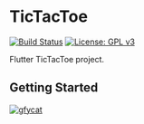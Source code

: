 # TicTacToe

[![Build Status](https://travis-ci.com/dpronin/TicTacToe.svg?branch=master)](https://travis-ci.com/dpronin/TicTacToe)
[![License: GPL v3](https://img.shields.io/badge/License-GPLv3-blue.svg)](https://www.gnu.org/licenses/gpl-3.0)

Flutter TicTacToe project.

## Getting Started

[![gfycat](https://thumbs.gfycat.com/SourPerfumedFerret-size_restricted.gif)](https://gfycat.com/sourperfumedferret)